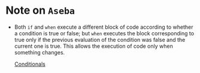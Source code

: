# Note on `Aseba`

- Both `if` and `when` execute a different block of code according to whether a condition is true or false; but `when` executes the block corresponding to true only if the previous evaluation of the condition was false and the current one is true. This allows the execution of code only when something changes.

  [Conditionals](http://wiki.thymio.org/en:asebalanguage#toc11)